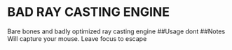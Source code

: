 # BAD RAY CASTING ENGINE
Bare bones and badly optimized ray casting engine
##Usage
dont
##Notes
Will capture your mouse. Leave focus to escape